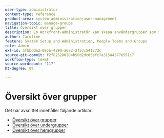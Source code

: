 ```yaml
---
user-type: administrator
content-type: reference
product-area: system-administration;user-management
navigation-topic: manage-groups
title: Översikt över grupper
description: En Workfront-administratör kan skapa användargrupper som sammanfaller med avdelningsstrukturen. Grupper liknar, men skiljer sig från, team och företag. Workfront-administratören ger grupper åtkomst till de områden i Workfront där de behöver arbeta och kommunicera. Varje grupp kan sedan separera sin Workfront-information, t.ex. användare, mallar, egna formulär och projekt från andra avdelningar. Minst en gruppadministratör krävs för varje grupp. Gruppadministratörer kan använda gruppsidan för att hantera sina grupper på ett och samma ställe. Du kan skapa upp till 14 nivåer med undergrupper under en grupp.
author: Caroline
feature: System Setup and Administration, People Teams and Groups
role: Admin
exl-id: afbbdda2-095b-429d-a672-2f53c541273c
source-git-commit: f2f825280204b56d2dc85efc7a315a4377e551c7
workflow-type: tm+mt
source-wordcount: '117'
ht-degree: 0%

---
```


# Översikt över grupper

Det här avsnittet innehåller följande artiklar:

* [Översikt över grupper](../../../administration-and-setup/manage-groups/groups-overview/groups.md)
* [Översikt över undergrupper](../../../administration-and-setup/manage-groups/groups-overview/subgroups.md)
* [Översikt över hemgrupper](../../../administration-and-setup/manage-groups/groups-overview/home-groups.md)
